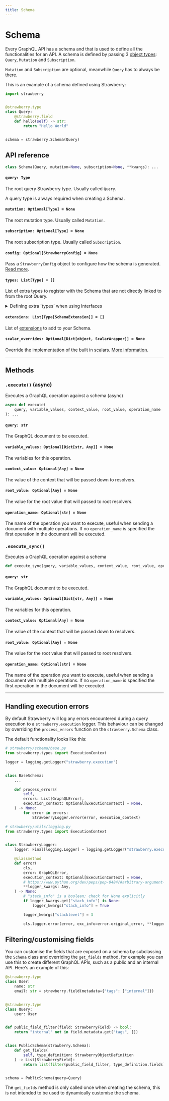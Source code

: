 ```yaml
---
title: Schema
---
```


# Schema

Every GraphQL API has a schema and that is used to define all the
functionalities for an API. A schema is defined by passing 3
[object types](./object-types): `Query`, `Mutation` and `Subscription`.

`Mutation` and `Subscription` are optional, meanwhile `Query` has to always be
there.

This is an example of a schema defined using Strawberry:

```python
import strawberry


@strawberry.type
class Query:
    @strawberry.field
    def hello(self) -> str:
        return "Hello World"


schema = strawberry.Schema(Query)
```

## API reference

```python
class Schema(Query, mutation=None, subscription=None, **kwargs): ...
```

<!-- TODO: add docs on directives, types, extensions and execution context class -->

#### `query: Type`

The root query Strawberry type. Usually called `Query`.

<Note>

A query type is always required when creating a Schema.

</Note>

#### `mutation: Optional[Type] = None`

The root mutation type. Usually called `Mutation`.

#### `subscription: Optional[Type] = None`

The root subscription type. Usually called `Subscription`.

#### `config: Optional[StrawberryConfig] = None`

Pass a `StrawberryConfig` object to configure how the schema is generated.
[Read more](/docs/types/schema-configurations).

#### `types: List[Type] = []`

List of extra types to register with the Schema that are not directly linked to
from the root Query.

<details class="mb-4">
<summary>Defining extra `types` when using Interfaces</summary>

```python
from datetime import date
import strawberry


@strawberry.interface
class Customer:
    name: str


@strawberry.type
class Individual(Customer):
    date_of_birth: date


@strawberry.type
class Company(Customer):
    founded: date


@strawberry.type
class Query:
    @strawberry.field
    def get_customer(
        self, id: strawberry.ID
    ):  # -> Customer   note we're returning the interface here
        if id == "mark":
            return Individual(name="Mark", date_of_birth=date(1984, 5, 14))

        if id == "facebook":
            return Company(name="Facebook", founded=date(2004, 2, 1))


schema = strawberry.Schema(Query, types=[Individual, Company])
```

</details>

#### `extensions: List[Type[SchemaExtension]] = []`

List of [extensions](/docs/extensions) to add to your Schema.

#### `scalar_overrides: Optional[Dict[object, ScalarWrapper]] = None`

Override the implementation of the built in scalars.
[More information](/docs/types/scalars#overriding-built-in-scalars).

---

## Methods

### `.execute()` (async)

Executes a GraphQL operation against a schema (async)

```python
async def execute(
    query, variable_values, context_value, root_value, operation_name
): ...
```

#### `query: str`

The GraphQL document to be executed.

#### `variable_values: Optional[Dict[str, Any]] = None`

The variables for this operation.

#### `context_value: Optional[Any] = None`

The value of the context that will be passed down to resolvers.

#### `root_value: Optional[Any] = None`

The value for the root value that will passed to root resolvers.

#### `operation_name: Optional[str] = None`

The name of the operation you want to execute, useful when sending a document
with multiple operations. If no `operation_name` is specified the first
operation in the document will be executed.

### `.execute_sync()`

Executes a GraphQL operation against a schema

```python
def execute_sync(query, variable_values, context_value, root_value, operation_name): ...
```

#### `query: str`

The GraphQL document to be executed.

#### `variable_values: Optional[Dict[str, Any]] = None`

The variables for this operation.

#### `context_value: Optional[Any] = None`

The value of the context that will be passed down to resolvers.

#### `root_value: Optional[Any] = None`

The value for the root value that will passed to root resolvers.

#### `operation_name: Optional[str] = None`

The name of the operation you want to execute, useful when sending a document
with multiple operations. If no `operation_name` is specified the first
operation in the document will be executed.

---

## Handling execution errors

By default Strawberry will log any errors encountered during a query execution
to a `strawberry.execution` logger. This behaviour can be changed by overriding
the `process_errors` function on the `strawberry.Schema` class.

The default functionality looks like this:

```python
# strawberry/schema/base.py
from strawberry.types import ExecutionContext

logger = logging.getLogger("strawberry.execution")


class BaseSchema:
    ...

    def process_errors(
        self,
        errors: List[GraphQLError],
        execution_context: Optional[ExecutionContext] = None,
    ) -> None:
        for error in errors:
            StrawberryLogger.error(error, execution_context)
```

```python
# strawberry/utils/logging.py
from strawberry.types import ExecutionContext


class StrawberryLogger:
    logger: Final[logging.Logger] = logging.getLogger("strawberry.execution")

    @classmethod
    def error(
        cls,
        error: GraphQLError,
        execution_context: Optional[ExecutionContext] = None,
        # https://www.python.org/dev/peps/pep-0484/#arbitrary-argument-lists-and-default-argument-values
        **logger_kwargs: Any,
    ) -> None:
        # "stack_info" is a boolean; check for None explicitly
        if logger_kwargs.get("stack_info") is None:
            logger_kwargs["stack_info"] = True

        logger_kwargs["stacklevel"] = 3

        cls.logger.error(error, exc_info=error.original_error, **logger_kwargs)
```

## Filtering/customising fields

You can customise the fields that are exposed on a schema by subclassing the
`Schema` class and overriding the `get_fields` method, for example you can use
this to create different GraphQL APIs, such as a public and an internal API.
Here's an example of this:

```python
@strawberry.type
class User:
    name: str
    email: str = strawberry.field(metadata={"tags": ["internal"]})


@strawberry.type
class Query:
    user: User


def public_field_filter(field: StrawberryField) -> bool:
    return "internal" not in field.metadata.get("tags", [])


class PublicSchema(strawberry.Schema):
    def get_fields(
        self, type_definition: StrawberryObjectDefinition
    ) -> List[StrawberryField]:
        return list(filter(public_field_filter, type_definition.fields))


schema = PublicSchema(query=Query)
```

<Note>

The `get_fields` method is only called once when creating the schema, this is
not intended to be used to dynamically customise the schema.

</Note>
